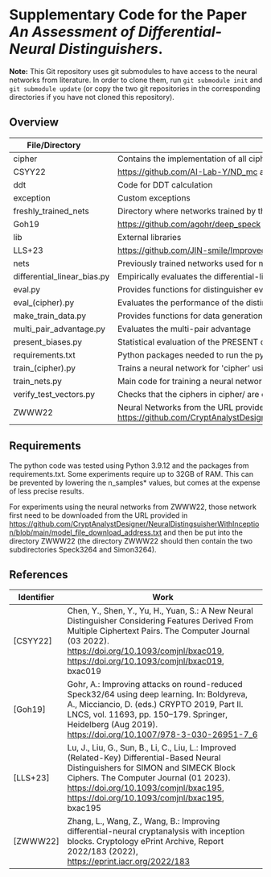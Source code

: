 # Supplementary Code for the Paper _An Assessment of Differential-Neural Distinguishers_.

**Note:** This Git repository uses git submodules to have access to the neural networks from literature. In order to clone them, run `git submodule init` and `git submodule update` (or copy the two git repositories in the corresponding directories if you have not cloned this repository).

## Overview

| File/Directory&nbsp;&nbsp;&nbsp;&nbsp;&nbsp;&nbsp;&nbsp; | Explanation                                                                                                                                                  |
|----------------------------------------------------------|--------------------------------------------------------------------------------------------------------------------------------------------------------------|
| cipher                                                   | Contains the implementation of all ciphers we use                                                                                                            |
| CSYY22                                                   | https://github.com/AI-Lab-Y/ND_mc as a submodule                                                                                                             |
| ddt                                                      | Code for DDT calculation                                                                                                                                     |
| exception                                                | Custom exceptions                                                                                                                                            |
| freshly_trained_nets                                     | Directory where networks trained by the train_* scripts will be saved                                                                                        |
| Goh19                                                    | https://github.com/agohr/deep_speck as a submodule                                                                                                           |
| lib                                                      | External libraries                                                                                                                                           |
| LLS+23                                                   | https://github.com/JIN-smile/Improved-Related-key-Differential-based-Neural-Distinguishers as a submodule                                                    |
| nets                                                     | Previously trained networks used for most experiments in the paper                                                                                           |
| differential_linear_bias.py                              | Empirically evaluates the differential-linear biases for all one bit masks and all ciphers                                                                   |
| eval.py                                                  | Provides functions for distinguisher evaluations                                                                                                             |
| eval_(cipher).py                                         | Evaluates the performance of the distinguishers for 'cipher' in various settings (default, real difference, etc.)                                            |
| make_train_data.py                                       | Provides functions for data generation                                                                                                                       |
| multi_pair_advantage.py                                  | Evaluates the multi-pair advantage                                                                                                                           |
| present_biases.py                                        | Statistical evaluation of the PRESENT distinguisher on more rounds                                                                                           |
| requirements.txt                                         | Python packages needed to run the python scripts                                                                                                             |
| train_(cipher).py                                        | Trains a neural network for 'cipher' using the same hyper-parameter as in the paper                                                                          |
| train_nets.py                                            | Main code for training a neural network                                                                                                                      |
| verify_test_vectors.py                                   | Checks that the ciphers in cipher/ are correctly implemented                                                                                                 |
| ZWWW22                                                   | Neural Networks from the URL provided in https://github.com/CryptAnalystDesigner/NeuralDistingsuisherWithInception/blob/main/model_file_download_address.txt |

## Requirements
The python code was tested using Python 3.9.12 and the packages from requirements.txt.
Some experiments require up to 32GB of RAM. This can be prevented by lowering the n_samples* values, but comes at the expense of less precise results.

For experiments using the neural networks from ZWWW22, those network first need to be downloaded from the URL provided in https://github.com/CryptAnalystDesigner/NeuralDistingsuisherWithInception/blob/main/model_file_download_address.txt and then be put into the directory ZWWW22 (the directory ZWWW22 should then contain the two subdirectories Speck3264 and Simon3264).

## References
| Identifier | Work                                                                                                                                                                                                                                                                   |
|------------|------------------------------------------------------------------------------------------------------------------------------------------------------------------------------------------------------------------------------------------------------------------------|
| [CSYY22]   | Chen, Y., Shen, Y., Yu, H., Yuan, S.: A New Neural Distinguisher Considering Features Derived From Multiple Ciphertext Pairs. The Computer Journal (03 2022). https://doi.org/10.1093/comjnl/bxac019, https://doi.org/10.1093/comjnl/bxac019, bxac019                  |
| [Goh19]    | Gohr, A.: Improving attacks on round-reduced Speck32/64 using deep learning. In: Boldyreva, A., Micciancio, D. (eds.) CRYPTO 2019, Part II. LNCS, vol. 11693, pp. 150–179. Springer, Heidelberg (Aug 2019). https://doi.org/10.1007/978-3-030-26951-7_6                |
| [LLS+23]   | Lu, J., Liu, G., Sun, B., Li, C., Liu, L.: Improved (Related-Key) Differential-Based Neural Distinguishers for SIMON and SIMECK Block Ciphers. The Computer Journal (01 2023). https://doi.org/10.1093/comjnl/bxac195, https://doi.org/10.1093/comjnl/bxac195, bxac195 |
| [ZWWW22]   | Zhang, L., Wang, Z., Wang, B.: Improving differential-neural cryptanalysis with inception blocks. Cryptology ePrint Archive, Report 2022/183 (2022), https://eprint.iacr.org/2022/183                                                                                  |
